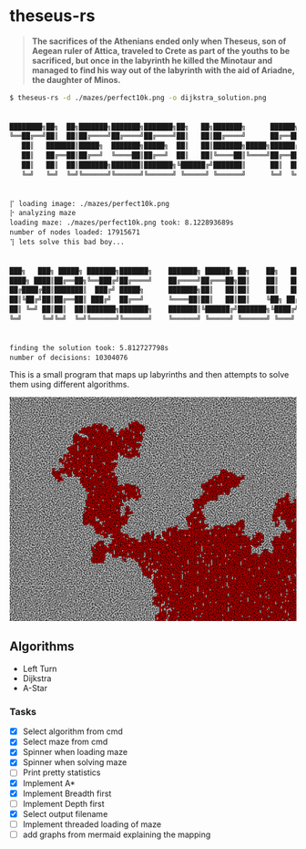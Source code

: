 # theseus-rs
>__The sacrifices of the Athenians ended only when Theseus, son of Aegean ruler of Attica, traveled to Crete as part of
the youths to be sacrificed, but once in the labyrinth he killed the Minotaur and managed to find his way out of the
labyrinth with the aid of Ariadne, the daughter of Minos.__

```bash
$ theseus-rs -d ./mazes/perfect10k.png -o dijkstra_solution.png


████████╗██╗  ██╗███████╗███████╗███████╗██╗   ██╗███████╗      ██████╗ ███████╗
╚══██╔══╝██║  ██║██╔════╝██╔════╝██╔════╝██║   ██║██╔════╝      ██╔══██╗██╔════╝
   ██║   ███████║█████╗  ███████╗█████╗  ██║   ██║███████╗█████╗██████╔╝███████╗
   ██║   ██╔══██║██╔══╝  ╚════██║██╔══╝  ██║   ██║╚════██║╚════╝██╔══██╗╚════██║
   ██║   ██║  ██║███████╗███████║███████╗╚██████╔╝███████║      ██║  ██║███████║
   ╚═╝   ╚═╝  ╚═╝╚══════╝╚══════╝╚══════╝ ╚═════╝ ╚══════╝      ╚═╝  ╚═╝╚══════╝
                                                                                

⡏ loading image: ./mazes/perfect10k.png
⡗ analyzing maze
loading maze: ./mazes/perfect10k.png took: 8.122893689s
number of nodes loaded: 17915671
⢹ lets solve this bad boy...


███╗   ███╗ █████╗ ███████╗███████╗    ███████╗ ██████╗ ██╗    ██╗   ██╗███████╗██████╗
████╗ ████║██╔══██╗╚══███╔╝██╔════╝    ██╔════╝██╔═══██╗██║    ██║   ██║██╔════╝██╔══██╗
██╔████╔██║███████║  ███╔╝ █████╗      ███████╗██║   ██║██║    ██║   ██║█████╗  ██║  ██║
██║╚██╔╝██║██╔══██║ ███╔╝  ██╔══╝      ╚════██║██║   ██║██║    ╚██╗ ██╔╝██╔══╝  ██║  ██║
██║ ╚═╝ ██║██║  ██║███████╗███████╗    ███████║╚██████╔╝███████╗╚████╔╝ ███████╗██████╔╝
╚═╝     ╚═╝╚═╝  ╚═╝╚══════╝╚══════╝    ╚══════╝ ╚═════╝ ╚══════╝ ╚═══╝  ╚══════╝╚═════╝


finding the solution took: 5.812727798s
number of decisions: 10304076                                                                        
```

This is a small program that maps up labyrinths and then attempts to solve them using different algorithms.

![Solved maze](images/maze_solution.png)

## Algorithms
- Left Turn
- Dijkstra
- A-Star

### Tasks
- [x] Select algorithm from cmd
- [x] Select maze from cmd
- [x] Spinner when loading maze
- [x] Spinner when solving maze
- [ ] Print pretty statistics
- [x] Implement A*
- [x] Implement Breadth first
- [ ] Implement Depth first
- [x] Select output filename
- [ ] Implement threaded loading of maze
- [ ] add graphs from mermaid explaining the mapping
